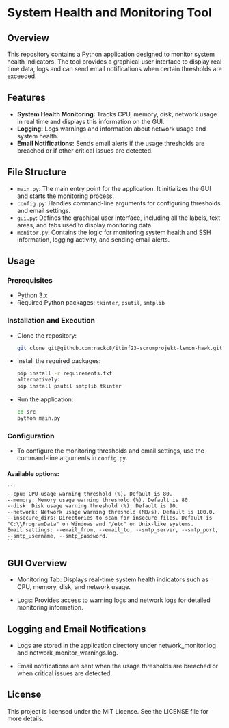 # System Health and Monitoring Tool

## Overview
This repository contains a Python application designed to monitor system health indicators. The tool provides a graphical user interface to display real time data, logs and can send email notifications when certain thresholds are exceeded.

## Features
- **System Health Monitoring:** Tracks CPU, memory, disk, network usage in real time and displays this information on the GUI.
- **Logging:** Logs warnings and information about network usage and system health.
- **Email Notifications:** Sends email alerts if the usage thresholds are breached or if other critical issues are detected.

## File Structure
- `main.py`: The main entry point for the application. It initializes the GUI and starts the monitoring process.
- `config.py`: Handles command-line arguments for configuring thresholds and email settings.
- `gui.py`: Defines the graphical user interface, including all the labels, text areas, and tabs used to display monitoring data.
- `monitor.py`: Contains the logic for monitoring system health and SSH information, logging activity, and sending email alerts.

## Usage

### Prerequisites
- Python 3.x
- Required Python packages: `tkinter`, `psutil`, `smtplib`

### Installation and Execution
- Clone the repository:
   ```bash
   git clone git@github.com:nackc8/itinf23-scrumprojekt-lemon-hawk.git
    ```
- Install the required packages:
   ```bash
   pip install -r requirements.txt
   alternatively:
   pip install psutil smtplib tkinter
   ```
- Run the application:
   ```bash
   cd src
   python main.py
   ```

### Configuration
- To configure the monitoring thresholds and email settings, use the command-line arguments in `config.py`.
#### Available options:
    ```	
    --cpu: CPU usage warning threshold (%). Default is 80.
    --memory: Memory usage warning threshold (%). Default is 80.
    --disk: Disk usage warning threshold (%). Default is 90.
    --network: Network usage warning threshold (MB/s). Default is 100.0.
    --insecure_dirs: Directories to scan for insecure files. Default is "C:\\ProgramData" on Windows and "/etc" on Unix-like systems.
    Email settings: --email_from, --email_to, --smtp_server, --smtp_port, --smtp_username, --smtp_password.
    ```

## GUI Overview

- Monitoring Tab: Displays real-time system health indicators such as CPU, memory, disk, and network usage.

- Logs: Provides access to warning logs and network logs for detailed monitoring information.

## Logging and Email Notifications

- Logs are stored in the application directory under network_monitor.log and network_monitor_warnings.log.

- Email notifications are sent when the usage thresholds are breached or when critical issues are detected.

## License

This project is licensed under the MIT License. See the LICENSE file for more details.